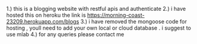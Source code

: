 1.) this is a blogging website with restful apis and authenticate
2.) i have hosted this on heroku 
        the link is https://morning-coast-23209.herokuapp.com/blogs
3.) i have removed the mongoose code for hosting , youll need to add your own local or cloud database . i suggest to use mlab
4.) for any queries please contact me
